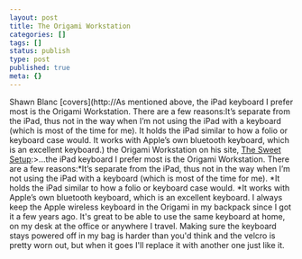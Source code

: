 ```yaml
---
layout: post
title: The Origami Workstation
categories: []
tags: []
status: publish
type: post
published: true
meta: {}
---
```

Shawn Blanc [covers](http://As mentioned above, the iPad keyboard I prefer most is the Origami Workstation. There are a few reasons:It’s separate from the iPad, thus not in the way when I’m not using the iPad with a keyboard (which is most of the time for me). It holds the iPad similar to how a folio or keyboard case would. It works with Apple’s own bluetooth keyboard, which is an excellent keyboard.) the Origami Workstation on his site, 
[The Sweet Setup](http://thesweetsetup.com):>...the iPad keyboard I prefer most is the Origami Workstation. There are a few reasons:*It’s separate from the iPad, thus not in the way when I’m not using the iPad with a keyboard (which is most of the time for me).
*It holds the iPad similar to how a folio or keyboard case would.
*It works with Apple’s own bluetooth keyboard, which is an excellent keyboard.
I always keep the Apple wireless keyboard in the Origami in my backpack since I got it a few years ago. It's great to be able to use the same keyboard at home, on my desk at the office or anywhere I travel. Making sure the keyboard stays powered off in my bag is harder than you'd think and the velcro is pretty worn out, but when it goes I'll replace it with another one just like it. 
